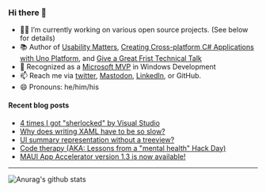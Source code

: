 ### Hi there 👋

- 👨‍💻 I’m currently working on various open source projects. (See below for details)
- 📚 Author of [Usability Matters](https://www.manning.com/books/usability-matters?a_aid=mrlacey), [Creating Cross-platform C# Applications with Uno Platform](https://www.packtpub.com/product/creating-cross-platform-c-applications-with-uno-platform/9781801078498), and [Give a Great Frist Technical Talk](https://amzn.to/3XQ82gY)
- 🏅 Recognized as a [Microsoft MVP](https://mvp.microsoft.com/en-us/PublicProfile/5001397?fullName=Matt%20Lacey) in Windows Development
- 📫 Reach me via [twitter](https://twitter.com/mrlacey), <a rel="me" href="https://fosstodon.org/@mrlacey">Mastodon</a>, [LinkedIn](https://www.linkedin.com/in/mrlacey), or GitHub.
- 😄 Pronouns: he/him/his

<!--
**mrlacey/mrlacey** is a ✨ _special_ ✨ repository because its `README.md` (this file) appears on your GitHub profile.

Here are some ideas to get you started:

- 🔭 I’m currently working on ...
- 🌱 I’m currently learning ...
- 👯 I’m looking to collaborate on ...
- 🤔 I’m looking for help with ...
- 💬 Ask me about ...
- 📫 How to reach me: ...
- 😄 Pronouns: ...
- ⚡ Fun fact: ...
-->

#### Recent blog posts
<!-- BLOG-POST-LIST:START -->
- [4 times I got &quot;sherlocked&quot; by Visual Studio](https://www.mrlacey.com/2023/08/4-times-i-got-sherlocked-by-visual.html)
- [Why does writing XAML have to be so slow?](https://www.mrlacey.com/2023/07/why-does-writing-xaml-have-to-be-so-slow.html)
- [UI summary representation without a treeview?](https://www.mrlacey.com/2023/07/ui-summary-representation-without.html)
- [Code therapy &lpar;AKA: Lessons from a &quot;mental health&quot; Hack Day&rpar;](https://www.mrlacey.com/2023/06/code-therapy-aka-lessons-from-mental.html)
- [MAUI App Accelerator version 1.3 is now available!](https://www.mrlacey.com/2023/05/maui-app-accelerator-version-13-is-now.html)
<!-- BLOG-POST-LIST:END -->

---

![Anurag's github stats](https://github-readme-stats.vercel.app/api?username=mrlacey&count_private=true&show_icons=true)
